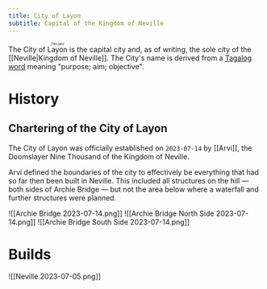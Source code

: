 ```yaml
---
title: City of Layon
subtitle: Capital of the Kingdom of Neville
---
```


The City of <ruby>Layon<rt>/ˈleɪ.jɑn/</rt></ruby> is the capital city and, as of writing, the sole city of the [[Neville|Kingdom of Neville]]. The City's name is derived from a [Tagalog word](https://en.wiktionary.org/wiki/layon#Tagalog) meaning "purpose; aim; objective".

# History

## Chartering of the City of Layon
The City of Layon was officially established on `2023-07-14` by [[Arvi]], the Doomslayer Nine Thousand of the Kingdom of Neville.

Arvi defined the boundaries of the city to effectively be everything that had so far then been built in Neville. This included all structures on the hill — both sides of Archie Bridge — but not the area below where a waterfall and further structures were planned.

![[Archie Bridge 2023-07-14.png]]
![[Archie Bridge North Side 2023-07-14.png]]
![[Archie Bridge South Side 2023-07-14.png]]

# Builds

![[Neville 2023-07-05.png]]
